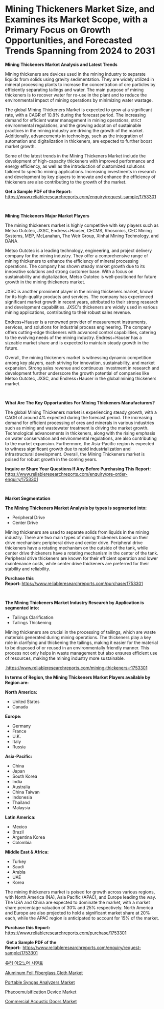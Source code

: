 <p><h1>Mining Thickeners Market Size, and Examines its Market Scope, with a Primary Focus on Growth Opportunities, and Forecasted Trends Spanning from 2024 to 2031</h1></p><p><strong>Mining Thickeners Market Analysis and Latest Trends</strong></p>
<p><p>Mining thickeners are devices used in the mining industry to separate liquids from solids using gravity sedimentation. They are widely utilized in mineral processing plants to increase the concentration of ore particles by efficiently separating tailings and water. The main purpose of mining thickeners is to recover water for re-use in the plant and to reduce the environmental impact of mining operations by minimizing water wastage.</p><p>The global Mining Thickeners Market is expected to grow at a significant rate, with a CAGR of 10.8% during the forecast period. The increasing demand for efficient water management in mining operations, strict environmental regulations, and the growing adoption of sustainable practices in the mining industry are driving the growth of the market. Additionally, advancements in technology, such as the integration of automation and digitalization in thickeners, are expected to further boost market growth.</p><p>Some of the latest trends in the Mining Thickeners Market include the development of high-capacity thickeners with improved performance and energy efficiency, as well as the introduction of customized solutions tailored to specific mining applications. Increasing investments in research and development by key players to innovate and enhance the efficiency of thickeners are also contributing to the growth of the market.</p></p>
<p><strong>Get a Sample PDF of the Report:&nbsp;</strong> <a href="https://www.reliableresearchreports.com/enquiry/request-sample/1753301">https://www.reliableresearchreports.com/enquiry/request-sample/1753301</a></p>
<p>&nbsp;</p>
<p><strong>Mining Thickeners Major Market Players</strong></p>
<p><p>The mining thickeners market is highly competitive with key players such as Metso Outotec, JXSC, Endress+Hauser, CECMS, Rhosonics, CEC Mining Systems, MEP, McLanahan, The Weir Group, Xinhai Mining Technology, and DANA.</p><p>Metso Outotec is a leading technology, engineering, and project delivery company for the mining industry. They offer a comprehensive range of mining thickeners to enhance the efficiency of mineral processing operations. The company has shown steady market growth due to its innovative solutions and strong customer base. With a focus on sustainability and digitalization, Metso Outotec is well-positioned for future growth in the mining thickeners market.</p><p>JXSC is another prominent player in the mining thickeners market, known for its high-quality products and services. The company has experienced significant market growth in recent years, attributed to their strong research and development capabilities. JXSC's thickeners are widely used in various mining applications, contributing to their robust sales revenue.</p><p>Endress+Hauser is a renowned provider of measurement instruments, services, and solutions for industrial process engineering. The company offers cutting-edge thickeners with advanced control capabilities, catering to the evolving needs of the mining industry. Endress+Hauser has a sizeable market share and is expected to maintain steady growth in the future.</p><p>Overall, the mining thickeners market is witnessing dynamic competition among key players, each striving for innovation, sustainability, and market expansion. Strong sales revenue and continuous investment in research and development further underscore the growth potential of companies like Metso Outotec, JXSC, and Endress+Hauser in the global mining thickeners market.</p></p>
<p>&nbsp;</p>
<p><strong>What Are The Key Opportunities For Mining Thickeners Manufacturers?</strong></p>
<p><p>The global Mining Thickeners market is experiencing steady growth, with a CAGR of around 4% expected during the forecast period. The increasing demand for efficient processing of ores and minerals in various industries such as mining and wastewater treatment is driving the market growth. Technological advancements in thickeners, along with the rising emphasis on water conservation and environmental regulations, are also contributing to the market expansion. Furthermore, the Asia-Pacific region is expected to witness significant growth due to rapid industrialization and infrastructural development. Overall, the Mining Thickeners market is poised for robust growth in the coming years.</p></p>
<p><strong>Inquire or Share Your Questions If Any Before Purchasing This Report:</strong> <a href="https://www.reliableresearchreports.com/enquiry/pre-order-enquiry/1753301">https://www.reliableresearchreports.com/enquiry/pre-order-enquiry/1753301</a></p>
<p>&nbsp;</p>
<p><strong>Market Segmentation</strong></p>
<p><strong>The Mining Thickeners Market Analysis by types is segmented into:</strong></p>
<p><ul><li>Peripheral Drive</li><li>Center Drive</li></ul></p>
<p><p>Mining thickeners are used to separate solids from liquids in the mining industry. There are two main types of mining thickeners based on their drive mechanism: peripheral drive and center drive. Peripheral drive thickeners have a rotating mechanism on the outside of the tank, while center drive thickeners have a rotating mechanism in the center of the tank. Peripheral drive thickeners are known for their efficient operation and lower maintenance costs, while center drive thickeners are preferred for their stability and reliability.</p></p>
<p><strong>Purchase this Report:&nbsp;</strong><a href="https://www.reliableresearchreports.com/purchase/1753301">https://www.reliableresearchreports.com/purchase/1753301</a></p>
<p>&nbsp;</p>
<p><strong>The Mining Thickeners Market Industry Research by Application is segmented into:</strong></p>
<p><ul><li>Tailings Clarification</li><li>Tailings Thickening</li></ul></p>
<p><p>Mining thickeners are crucial in the processing of tailings, which are waste materials generated during mining operations. The thickeners play a key role in clarifying and thickening the tailings, making it easier for the material to be disposed of or reused in an environmentally friendly manner. This process not only helps in waste management but also ensures efficient use of resources, making the mining industry more sustainable.</p></p>
<p><a href="https://www.reliableresearchreports.com/mining-thickeners-r1753301">&nbsp;https://www.reliableresearchreports.com/mining-thickeners-r1753301</a></p>
<p><strong>In terms of Region, the Mining Thickeners Market Players available by Region are:</strong></p>
<p>
    <p> <strong> North America: </strong>
        <ul>
            <li>United States</li>
            <li>Canada</li>
        </ul>
        </p> 
    <p> <strong> Europe: </strong>
        <ul>
            <li>Germany</li>
            <li>France</li>
            <li>U.K.</li>
            <li>Italy</li>
            <li>Russia</li>
        </ul>
        </p> 
    <p> <strong> Asia-Pacific: </strong>
        <ul>
            <li>China</li>
            <li>Japan</li>
            <li>South Korea</li>
            <li>India</li>
            <li>Australia</li>
            <li>China Taiwan</li>
            <li>Indonesia</li>
            <li>Thailand</li>
            <li>Malaysia</li>
        </ul>
        </p> 
    <p> <strong> Latin America: </strong>
        <ul>
            <li>Mexico</li>
            <li>Brazil</li>
            <li>Argentina Korea</li>
            <li>Colombia</li>
        </ul>
        </p> 
    <p> <strong> Middle East & Africa: </strong>
        <ul>
            <li>Turkey</li>
            <li>Saudi</li>
            <li>Arabia</li>
            <li>UAE</li>
            <li>Korea</li>
        </ul>
    </p>
    </p>
<p><p>The mining thickeners market is poised for growth across various regions, with North America (NA), Asia Pacific (APAC), and Europe leading the way. The USA and China are expected to dominate the market, with a market share percentage valuation of 30% and 25% respectively. North America and Europe are also projected to hold a significant market share at 20% each, while the APAC region is anticipated to account for 15% of the market.</p></p>
<p><strong>Purchase this Report: </strong><a href="https://www.reliableresearchreports.com/purchase/1753301">https://www.reliableresearchreports.com/purchase/1753301</a></p>
<p>&nbsp;<strong>Get a Sample PDF of the Report:&nbsp;&nbsp;</strong><a href="https://www.reliableresearchreports.com/enquiry/request-sample/1753301">https://www.reliableresearchreports.com/enquiry/request-sample/1753301</a></p>
<p><strong></strong></p>
<p><p><a href="https://medium.com/@alanperkins1921/%EC%9C%A0%EB%A6%AC-%EC%9D%B4%EC%98%A8%EB%A8%B8-%EC%8B%9C%EB%A9%98%ED%8A%B8-%EC%8B%9C%EC%9E%A5-%EC%9D%B8%EC%82%AC%EC%9D%B4%ED%8A%B8-%EC%8B%9C%EC%9E%A5-%EB%8F%99%ED%96%A5-%EC%84%B1%EC%9E%A5-2024%EB%85%84%EB%B6%80%ED%84%B0-2031%EB%85%84%EA%B9%8C%EC%A7%80-%EC%98%88%EC%B8%A1%EB%90%9C-%EA%B2%83-013e97dd1669">유리 이오노머 시멘트</a></p><p><a href="https://issuu.com/reportprime-2/docs/aluminum-foil-fiberglass-cloth-market-size-2030.pp">Aluminum Foil Fiberglass Cloth Market</a></p><p><a href="https://github.com/nicholepatriciadoylenwnrjr0/Market-Research-Report-List-2/blob/main/portable-syngas-analyzers-market.md">Portable Syngas Analyzers Market</a></p><p><a href="https://www.linkedin.com/pulse/phacoemulsification-device-market-exploring-share-trends-o2une?trackingId=OaO%2BGL1tE13pi8GnqgV4aw%3D%3D">Phacoemulsification Device Market</a></p><p><a href="https://github.com/gamblestampleyjenny50m5sl6/Market-Research-Report-List-2/blob/main/commercial-acoustic-doors-market.md">Commercial Acoustic Doors Market</a></p></p>